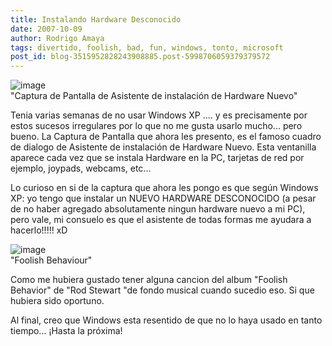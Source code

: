 ```yaml
---
title: Instalando Hardware Desconocido
date: 2007-10-09
author: Rodrigo Amaya
tags: divertido, foolish, bad, fun, windows, tonto, microsoft
post_id: blog-3515952828243908885.post-5998706059379379572
---
```


![image](https://bp1.blogger.com/_ayvorITawE4/Rwt6u1mN2XI/AAAAAAAAAgI/ZCPz24_fMcM/s400/Captura.png)    
"Captura de Pantalla de Asistente de instalación
de Hardware Nuevo"

Tenia varias semanas de no usar Windows XP .... y es precisamente por estos sucesos irregulares por lo que no me gusta usarlo mucho... pero bueno. La Captura de Pantalla que ahora les presento, es el famoso cuadro de dialogo de Asistente de instalación de Hardware Nuevo. Esta ventanilla aparece cada vez que se instala Hardware en la PC, tarjetas de red por ejemplo, joypads, webcams, etc...

Lo curioso en si de la captura que ahora les pongo es que según Windows XP: yo tengo que instalar un NUEVO HARDWARE DESCONOCIDO (a pesar de no haber agregado absolutamente ningun hardware nuevo a mi PC), pero vale, mi consuelo es que el asistente de todas formas me ayudara a hacerlo!!!!! xD

![image](https://bp3.blogger.com/_ayvorITawE4/Rwt-iVmN2YI/AAAAAAAAAgQ/dn_9dtfjT6s/s400/foolish.jpg)    
"Foolish
Behaviour"

Como me hubiera gustado tener alguna cancion del album "Foolish Behavior" de "Rod Stewart "de fondo musical cuando sucedio eso. Si que hubiera sido oportuno.

Al final, creo que Windows esta resentido de que no lo haya usado en tanto tiempo... ¡Hasta la próxima!